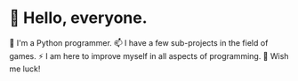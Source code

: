 




# 👋 Hello, everyone.
🌱 I'm a Python programmer.
📫 I have a few sub-projects in the field of games.
⚡ I am here to improve myself in all aspects of programming. 
💬 Wish me luck!




